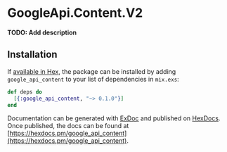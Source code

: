 # GoogleApi.Content.V2

**TODO: Add description**

## Installation

If [available in Hex](https://hex.pm/docs/publish), the package can be installed
by adding `google_api_content` to your list of dependencies in `mix.exs`:

```elixir
def deps do
  [{:google_api_content, "~> 0.1.0"}]
end
```

Documentation can be generated with [ExDoc](https://github.com/elixir-lang/ex_doc)
and published on [HexDocs](https://hexdocs.pm). Once published, the docs can
be found at [https://hexdocs.pm/google_api_content](https://hexdocs.pm/google_api_content).
